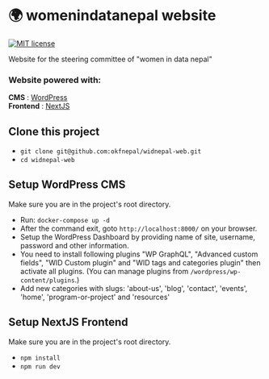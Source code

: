 # 🌍 womenindatanepal website
[![MIT license](https://img.shields.io/github/license/mashape/apistatus.svg?style=flat)](https://github.com/okfnepal/widnepal-web/blob/master/LICENSE)

Website for the steering committee of "women in data nepal"

### Website powered with:
**CMS** : [WordPress](https://wordpress.com/)  \
**Frontend** : [NextJS](https://nextjs.org/)

## Clone this project
- ```git clone git@github.com:okfnepal/widnepal-web.git```
- ```cd widnepal-web```

## Setup WordPress CMS
Make sure you are in the project's root directory.
- Run: `docker-compose up -d`
- After the command exit, goto `http://localhost:8000/` on your browser.
- Setup the WordPress Dashboard by providing name of site, username, password and other information.
- You need to install following  plugins "WP GraphQL", "Advanced custom fields", "WID Custom plugin" and "WID tags and categories plugin" then activate all plugins. (You can manage plugins from `/wordpress/wp-content/plugins`.)
- Add new categories with slugs: 'about-us', 'blog', 'contact', 'events', 'home', 'program-or-project' and 'resources'

## Setup NextJS Frontend
Make sure you are in the project's root directory.
- ```npm install```
- ```npm run dev```
